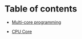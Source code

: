 # Table of contents

- [Multi-core programming](<posts/Multi-core programming.md>)
* [CPU Core](<posts/CPU Core.md>)